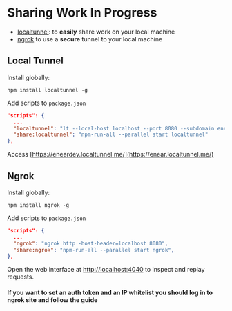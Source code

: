 # Sharing Work In Progress

* [localtunnel](https://localtunnel.github.io/www/): to **easily** share work on your local machine
* [ngrok](https://ngrok.com/) to use a **secure** tunnel to your local machine

## Local Tunnel
Install globally:
```
npm install localtunnel -g
```

Add scripts to `package.json`
```json
"scripts": {
  ...
  "localtunnel": "lt --local-host localhost --port 8080 --subdomain eneardev",
  "share:localtunnel": "npm-run-all --parallel start localtunnel"
},
```
Access [https://eneardev.localtunnel.me/](https://enear.localtunnel.me/)

## Ngrok
Install globally:
```
npm install ngrok -g
```

Add scripts to `package.json`
```json
"scripts": {
  ...
  "ngrok": "ngrok http -host-header=localhost 8080",
  "share:ngrok": "npm-run-all --parallel start ngrok",
},
```
Open the web interface at [http://localhost:4040](http://localhost:4040) to inspect and replay requests.

#### If you want to set an auth token and an IP whitelist you should log in to ngrok site and follow the guide
